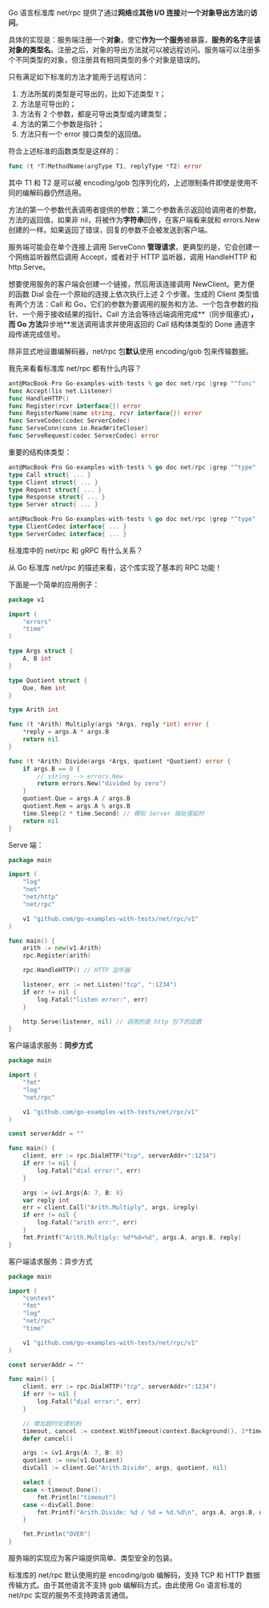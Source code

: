 Go 语言标准库 net/rpc 提供了通过**网络**或**其他 I/O 连接**对**一个对象导出方法**的**访问**。

具体的实现是：服务端注册一个**对象**，使它**作为一个服务**被暴露，**服务的名字**是**该对象的类型名**。注册之后，对象的导出方法就可以被远程访问。服务端可以注册多个不同类型的对象，但注册具有相同类型的多个对象是错误的。

只有满足如下标准的方法才能用于远程访问：

1. 方法所属的类型是可导出的，比如下述类型 `T`；
2. 方法是可导出的；
3. 方法有 2 个参数，都是可导出类型或内建类型；
4. 方法的第二个参数是指针；
5. 方法只有一个 error 接口类型的返回值。

符合上述标准的函数类型是这样的：

~~~go
func (t *T)MethodName(argType T1, replyType *T2) error
~~~

其中 T1 和 T2 是可以被 encoding/gob 包序列化的，上述限制条件即使是使用不同的编解码器仍然适用。

方法的第一个参数代表调用者提供的参数；第二个参数表示返回给调用者的参数。方法的返回值，如果非 nil，将被作为**字符串**回传，在客户端看来就和 errors.New 创建的一样。如果返回了错误，回复的参数不会被发送到客户端。

服务端可能会在单个连接上调用 ServeConn **管理请求**，更典型的是，它会创建一个网络监听器然后调用 Accept，或者对于 HTTP 监听器，调用 HandleHTTP 和 http.Serve。

想要使用服务的客户端会创建一个链接，然后用该连接调用 NewClient。更方便的函数 Dial 会在一个原始的连接上依次执行上述 2 个步骤。生成的 Client 类型值有两个方法：Call 和 Go，它们的参数为要调用的服务和方法、一个包含参数的指针、一个用于接收结果的指针。Call 方法会等待远端调用完成**（同步阻塞式）**，而 Go 方法**异步地**发送调用请求并使用返回的 Call 结构体类型的 Done 通道字段传递完成信号。

除非显式地设置编解码器，net/rpc 包**默认**使用 encoding/gob 包来传输数据。

我先来看看标准库 net/rpc 都有什么内容？

~~~go
ant@MacBook-Pro Go-examples-with-tests % go doc net/rpc |grep "^func"
func Accept(lis net.Listener)
func HandleHTTP()
func Register(rcvr interface{}) error
func RegisterName(name string, rcvr interface{}) error
func ServeCodec(codec ServerCodec)
func ServeConn(conn io.ReadWriteCloser)
func ServeRequest(codec ServerCodec) error
~~~

重要的结构体类型：

~~~go
ant@MacBook-Pro Go-examples-with-tests % go doc net/rpc |grep "^type" |grep "struct"
type Call struct{ ... }
type Client struct{ ... }
type Request struct{ ... }
type Response struct{ ... }
type Server struct{ ... }

ant@MacBook-Pro Go-examples-with-tests % go doc net/rpc |grep "^type" |grep "interface"
type ClientCodec interface{ ... }
type ServerCodec interface{ ... }
~~~

标准库中的 net/rpc 和 gRPC 有什么关系？

从 Go 标准库 net/rpc 的描述来看，这个库实现了基本的 RPC 功能！

下面是一个简单的应用例子：

~~~go
package v1

import (
	"errors"
	"time"
)

type Args struct {
	A, B int
}

type Quotient struct {
	Que, Rem int
}

type Arith int

func (t *Arith) Multiply(args *Args, reply *int) error {
	*reply = args.A * args.B
	return nil
}

func (t *Arith) Divide(args *Args, quotient *Quotient) error {
	if args.B == 0 {
		// string --> errors.New
		return errors.New("divided by zero")
	}
	quotient.Que = args.A / args.B
	quotient.Rem = args.A % args.B
	time.Sleep(2 * time.Second) // 模拟 Server 端处理延时
	return nil
}
~~~

Serve 端：

~~~go
package main

import (
	"log"
	"net"
	"net/http"
	"net/rpc"

	v1 "github.com/go-examples-with-tests/net/rpc/v1"
)

func main() {
	arith := new(v1.Arith)
	rpc.Register(arith)

	rpc.HandleHTTP() // HTTP 监听器

	listener, err := net.Listen("tcp", ":1234")
	if err != nil {
		log.Fatal("listen error:", err)
	}

	http.Serve(listener, nil) // 调用的是 http 包下的函数
}
~~~

客户端请求服务：**同步方式**

~~~go
package main

import (
	"fmt"
	"log"
	"net/rpc"

	v1 "github.com/go-examples-with-tests/net/rpc/v1"
)

const serverAddr = ""

func main() {
	client, err := rpc.DialHTTP("tcp", serverAddr+":1234")
	if err != nil {
		log.Fatal("dial error:", err)
	}

	args := &v1.Args{A: 7, B: 8}
	var reply int
	err = client.Call("Arith.Multiply", args, &reply)
	if err != nil {
		log.Fatal("arith err:", err)
	}
	fmt.Printf("Arith.Multiply: %d*%d=%d", args.A, args.B, reply)
}
~~~

客户端请求服务：异步方式

~~~go
package main

import (
	"context"
	"fmt"
	"log"
	"net/rpc"
	"time"

	v1 "github.com/go-examples-with-tests/net/rpc/v1"
)

const serverAddr = ""

func main() {
	client, err := rpc.DialHTTP("tcp", serverAddr+":1234")
	if err != nil {
		log.Fatal("dial error:", err)
	}

    // 增加超时处理机制
	timeout, cancel := context.WithTimeout(context.Background(), 3*time.Second)
	defer cancel()

	args := &v1.Args{A: 7, B: 8}
	quotient := new(v1.Quotient)
	divCall := client.Go("Arith.Divide", args, quotient, nil)

	select {
	case <-timeout.Done():
		fmt.Println("timeout")
	case <-divCall.Done:
		fmt.Printf("Arith.Divide: %d / %d = %d.%d\n", args.A, args.B, quotient.Que, quotient.Rem)
	}

	fmt.Println("OVER")
}
~~~

服务端的实现应为客户端提供简单、类型安全的包装。

标准库的 net/rpc 默认使用的是 encoding/gob 编解码，支持 TCP 和 HTTP 数据传输方式。由于其他语言不支持 gob 编解码方式，由此使用 Go 语言标准的 net/rpc 实现的服务不支持跨语言通信。

